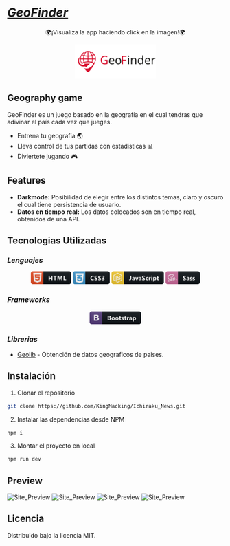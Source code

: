 

# [_**GeoFinder**_](https://geofinderapp.netlify.app "Live app")

<p align='center'>
    🌍¡Visualiza la app haciendo click en la imagen!🌍
</p>
<p align='center'>
    <a href="https://geofinderapp.netlify.app"><img height="80"src="https://github.com/KingMacking/GeoFinder/blob/master/img/geofinder/gf-logo.svg"></a>
</p>

## Geography game

GeoFinder es un juego basado en la geografía en el cual tendras que adivinar el país cada vez que jueges.

- Entrena tu geografia 🌏
- Lleva control de tus partidas con estadisticas 📊
- Diviertete jugando 🎮

## Features

- **Darkmode:** Posibilidad de elegir entre los distintos temas, claro y oscuro el cual tiene persistencia de usuario.
- **Datos en tiempo real:** Los datos colocados son en tiempo real, obtenidos de una API.

## Tecnologias Utilizadas
### _Lenguajes_
<p align='center'>
    <img height="30"src="https://github.com/MikeCodesDotNET/ColoredBadges/blob/master/svg/dev/languages/html.svg">
    <img height="30"src="https://github.com/MikeCodesDotNET/ColoredBadges/blob/master/svg/dev/languages/css3.svg">
    <img height="30"src="https://github.com/MikeCodesDotNET/ColoredBadges/blob/master/svg/dev/languages/js.svg">
    <img height="30"src="https://github.com/MikeCodesDotNET/ColoredBadges/blob/master/svg/dev/languages/sass.svg">
</p>

### _Frameworks_
<p align='center'>
    <img height="30"src="https://github.com/MikeCodesDotNET/ColoredBadges/blob/master/svg/dev/frameworks/bootstrap.svg">
</p>

### _Librerias_
- [Geolib]  - Obtención de datos geograficos de paises.


## Instalación
1. Clonar el repositorio
```sh
git clone https://github.com/KingMacking/Ichiraku_News.git
```
2. Instalar las dependencias desde NPM
```sh
npm i
```
3. Montar el proyecto en local
```sh
npm run dev
```
## Preview

![Site_Preview](https://imgur.com/rteCdJ3.png "Site preview")
![Site_Preview](https://imgur.com/pU6Di6E.png "Site preview")
![Site_Preview](https://imgur.com/h3esQJY.png "Site preview")
![Site_Preview](https://imgur.com/PmloTL1.png "Site preview")

## Licencia
Distribuido bajo la licencia MIT.

   [Geolib]: <https://www.npmjs.com/package/geolib>
   

